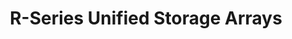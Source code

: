 ---
title: "R-Series Unified Storage Arrays"
linkTitle: "R-Series"
geekdocCollapseSection: true
description: "Articles describing the [TrueNAS R-Series](https://www.truenas.com/r-series/) Unified Storage Array from iXsystems, with installation and upgrade procedures."
weight: 25
---